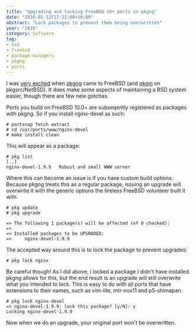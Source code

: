 ```yaml
---
title: "Upgrading and locking FreeBSD 10+ ports in pkgng"
date: "2016-01-12T17:22:00+10:00"
abstract: "Lock packages to prevent them being overwritten"
year: "2016"
category: Software
tag:
- bsd
- freebsd
- package-managers
- pkgng
- ports
---
```

I was [very excited][excite] when [pkgng][pkgng] came to FreeBSD (and [pkgin][pkgin] on pkgsrc/NetBSD). It does make some aspects of maintaining a BSD system easier, though there are few new gotchas.

Ports you build on FreeBSD 10.0+ are subseqently registered as packages with pkgng. So if you install nginx-devel as such:

    # portsnap fetch extract
    # cd /usr/ports/www/nginx-devel
    # make install clean

This will appear as a package:

    # pkg list
    [..]
    nginx-devel-1.9.9   Robust and small WWW server

Where this can become an issue is if you have custom build options. Because pkgng treats this as a regular package, issuing an upgrade will overwrite it with the generic options the tireless FreeBSD volunteer built it with.

    # pkg update
    # pkg upgrade

    => The following 1 package(s) will be affected (of 0 checked):
    =>
    => Installed packages to be UPGRADED:
    =>     nginx-devel-1.9.9

The accepted way around this is to lock the package to prevent upgrades:

    # pkg lock nginx

Be careful though! As I did above, I locked a package I didn't have installed. pkgng allows for this, but the end result is an upgrade will still overwrite what you intended to lock. This is easy to do with all ports that have extensions to their names, such as vim-lite, mtr-nox11 and p5-shimapan.

    # pkg lock nginx-devel
    => nginx-devel-1.9.9: lock this package? [y/N]: y
    Locking nginx-devel-1.9.9

Now when we do an upgrade, your original port won't be overwritten.

[excite]: https://rubenerd.com/pkgin-pkgng-pkgwin/
[pkgng]: https://www.freebsd.org/doc/handbook/pkgng-intro.html
[pkgin]: http://pkgin.net/

